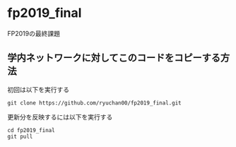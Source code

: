 # fp2019_final
FP2019の最終課題

## 学内ネットワークに対してこのコードをコピーする方法

初回は以下を実行する

```
git clone https://github.com/ryuchan00/fp2019_final.git
```

更新分を反映するには以下を実行する

```
cd fp2019_final
git pull
```
